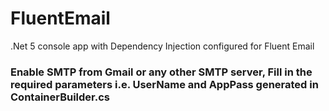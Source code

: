 # FluentEmail

.Net 5 console app with Dependency Injection configured for Fluent Email

###  Enable SMTP from Gmail or any other SMTP server, Fill in the required parameters i.e. UserName and AppPass generated in ContainerBuilder.cs
